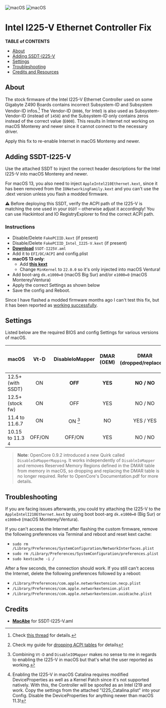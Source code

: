 ![macOS](https://img.shields.io/badge/Applicable_to:-macOS_12+-version.svg) ![macOS](https://img.shields.io/badge/Affected_Mainboard/Chipset:-Gigabyte_Z490-white.svg)

# Intel I225-V Ethernet Controller Fix

**TABLE of CONTENTS**

- [About](#about)
- [Adding SSDT-I225-V](#adding-ssdt-i225-v)
- [Settings](#settings)
- [Troubleshooting](#troubleshooting)
- [Credits and Resources](#credits-and-resources)

## About
The stock firmware of the Intel I225-V Ethernet Controller used on some Gigabyte Z490 Boards contains incorrect Subsystem-ID and Subsystem Vendor-ID infos.[^1] The Vendor-ID (`8086`, for Intel) is also used as Subsystem-Vendor-ID (instead of `1458`) and the Subsystem-ID only contains zeros instead of the correct value (`E000`). This results in Internet not working on macOS Monterey and newer since it cannot connect to the necessary driver.

Apply this fix to re-enable Internet in macOS Monterey and newer.

[^1]: Check [this thread](https://www.insanelymac.com/forum/topic/352281-intel-i225-v-on-ventura/?do=findComment&comment=2786699) for details.

## Adding SSDT-I225-V
Use the attached SSDT to inject the correct header descriptions for the Intel I225-V into macOS Monterey and newer. 

For macOS 13, you also need to inject `AppleIntel210Ethernet.kext`, since it has been removed from the `IONetworkingFamily.kext` and you can't use the .dext version unless you flash a modded firmware.

:warning: Before deploying this SSDT, verify the ACPI path of the I225-V is matching the one used in your `DSDT` – otherwise adjust it accordingly! You can use Hackintool and IO RegistryExplorer to find the correct ACPI path.

### Instructions

- Disable/Delete `FakePCIID.kext` (if present)
- Disable/Delete `FakePCIID_Intel_I225-V.kext` (if present)
- [**Download**](https://github.com/5T33Z0/OC-Little-Translated/blob/main/01_Adding_missing_Devices_and_enabling_Features/Intel_I225-V_Fix_(SSDT-I225V)/SSDT-I225V.aml?raw=true) `SSDT-I225V.aml`
- Add it to `EFI/OC/ACPI` and config.plist 
- **macOS 13 only**: 
	- Add [**this kext**](https://github.com/5T33Z0/OC-Little-Translated/raw/main/01_Adding_missing_Devices_and_enabling_Features/Intel_I225-V_Fix_(SSDT-I225V)/AII210E.zip) 
	- Change `MinKernel` to `22.0.0` so it's only injected into macOS Ventura!
- Add boot-arg `dk.e1000=0` (macOS Big Sur) and/or `e1000=0` (macOS Monterey/Ventura)
- Apply the correct Settings as shown below
- Save the config and Reboot.

Since I have flashed a modded firmware months ago I can't test this fix, but it has been reported as [working successfully](https://www.insanelymac.com/forum/topic/352281-intel-i225-v-on-ventura/?do=findComment&comment=2786756).

## Settings
Listed below are the required BIOS and config Settings for various versions of macOS.

macOS |Vt-D|DisableIoMapper|DMAR (OEM)|DMAR (dropped/replaced)[^2]| I225-V / 3rd Party working|
:-----|:------:|:----------:|:--------:|:-----------------:|:--------------------------:
12.5+ (with SSDT)| ON |**OFF**| **YES** | **NO / NO**| **YES / YES**
12.5+ (stock fw) | ON | OFF | YES| NO / NO | **NO / YES**
11.4 to 11.6.7 | ON | ON [^3]| NO | YES / YES | [**YES / YES**](https://github.com/5T33Z0/Gigabyte-Z490-Vision-G-Hackintosh-OpenCore/issues/19#issuecomment-1153315826)
10.15 to 11.3 [^4]| OFF/ON |OFF/ON | YES | NO / NO | **YES / NO**

[^2]: Check my guide for [dropping ACPI tables](https://github.com/5T33Z0/OC-Little-Translated/tree/main/00_About_ACPI/ACPI_Dropping_Tables#readme) for details
[^3]: Combining `Vt-D` and `DisableIOMapper` makes no sense to me in regards to enabling the I225-V in macOS but that's what the user reported as working.
[^4]: Enabling the I225-V in macOS Catalina requires modified DeviceProperties as well as a Kernel Patch since it's not supported natively. With this, the Controller will be spoofed as an Intel I219 and work. Copy the settings from the attached "I225_Catalina.plist" into your Config. Disable the DeviceProperties for anything newer than macOS 11.3!

> **Note**: OpenCore 0.9.2 introduced a new Quirk called `DisableIoMapperMapping`. It works independently of `DisableIoMapper` and removes Reserved Memory Regions defined in the DMAR table from memory in macOS, so dropping and replacing the DMAR table is no longer required. Refer to OpenCore's Documentation.pdf for more details.

## Troubleshooting

If you are facing issues afterwards, you could try attaching the I225-V to the `AppleIntelI210Ethernet.kext` by using boot boot-arg `dk.e1000=0` (Big Sur) or `e1000=0` (macOS Monterey/Ventura).

If you can't access the Internet after flashing the custom firmware, remove the following preferences via Terminal and reboot and reset kext cache:

- `sudo rm /Library/Preferences/SystemConfiguration/NetworkInterfaces.plist`
- `sudo rm /Library/Preferences/SystemConfiguration/preferences.plist`
- `sudo kextcache -i /`

After a few seconds, the connection should work. If you still can't access the Internet, delete the following preferences followed by a reboot:

- `/Library/Preferences/com.apple.networkextension.necp.plist`
- `/Library/Preferences/com.apple.networkextension.plist`
- `/Library/Preferences/com.apple.networkextension.uuidcache.plist`

## Credits
- [**MacAbe**](https://www.insanelymac.com/forum/topic/352281-intel-i225-v-on-ventura/?do=findComment&comment=2786836) for SSDT-I225-V.aml
